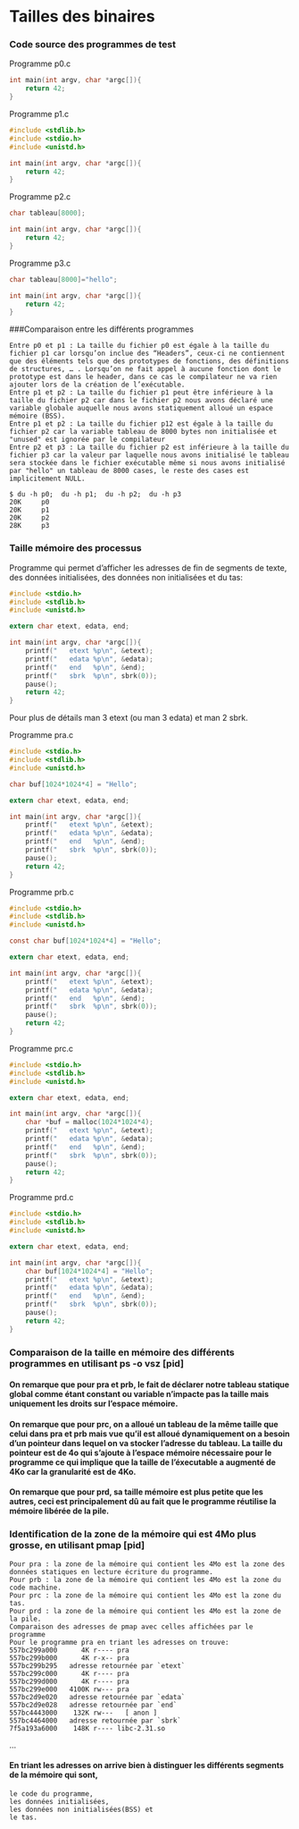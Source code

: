 # Tailles des binaires
### Code source des programmes de test
Programme p0.c
```c
int main(int argv, char *argc[]){
	return 42;
}
```
Programme p1.c
```c
#include <stdlib.h>
#include <stdio.h>
#include <unistd.h>

int main(int argv, char *argc[]){
	return 42;
}
```
Programme p2.c
```c
char tableau[8000];

int main(int argv, char *argc[]){
	return 42;
}
```
Programme p3.c
```c
char tableau[8000]="hello";

int main(int argv, char *argc[]){
	return 42;
}
```
###Comparaison entre les différents programmes
````
Entre p0 et p1 : La taille du fichier p0 est égale à la taille du fichier p1 car lorsqu’on inclue des “Headers”, ceux-ci ne contiennent que des éléments tels que des prototypes de fonctions, des définitions de structures, … . Lorsqu’on ne fait appel à aucune fonction dont le prototype est dans le header, dans ce cas le compilateur ne va rien ajouter lors de la création de l’exécutable.
Entre p1 et p2 : La taille du fichier p1 peut être inférieure à la taille du fichier p2 car dans le fichier p2 nous avons déclaré une variable globale auquelle nous avons statiquement alloué un espace mémoire (BSS).
Entre p1 et p2 : La taille du fichier p12 est égale à la taille du fichier p2 car la variable tableau de 8000 bytes non initialisée et "unused" est ignorée par le compilateur
Entre p2 et p3 : La taille du fichier p2 est inférieure à la taille du fichier p3 car la valeur par laquelle nous avons initialisé le tableau sera stockée dans le fichier exécutable même si nous avons initialisé par "hello" un tableau de 8000 cases, le reste des cases est implicitement NULL.
````

```
$ du -h p0;  du -h p1;  du -h p2;  du -h p3
20K     p0
20K     p1
20K     p2
28K     p3
```

### Taille mémoire des processus
Programme qui permet d’afficher les adresses de fin de segments de texte, des données initialisées, des données non initialisées et du tas:
```c
#include <stdio.h>
#include <stdlib.h>
#include <unistd.h>

extern char etext, edata, end;

int main(int argv, char *argc[]){
	printf("   etext %p\n", &etext);
	printf("   edata %p\n", &edata);
	printf("   end   %p\n", &end);
	printf("   sbrk  %p\n", sbrk(0));
	pause();
	return 42;
}
```
Pour plus de détails man 3 etext (ou man 3 edata) et man 2 sbrk.

Programme pra.c
```c
#include <stdio.h>
#include <stdlib.h>
#include <unistd.h>

char buf[1024*1024*4] = "Hello";

extern char etext, edata, end;

int main(int argv, char *argc[]){
	printf("   etext %p\n", &etext);
	printf("   edata %p\n", &edata);
	printf("   end   %p\n", &end);
	printf("   sbrk  %p\n", sbrk(0));
	pause();
	return 42;
}
```

Programme prb.c
```c
#include <stdio.h>
#include <stdlib.h>
#include <unistd.h>

const char buf[1024*1024*4] = "Hello";

extern char etext, edata, end;

int main(int argv, char *argc[]){
	printf("   etext %p\n", &etext);
	printf("   edata %p\n", &edata);
	printf("   end   %p\n", &end);
	printf("   sbrk  %p\n", sbrk(0));
	pause();
	return 42;
}
```
Programme prc.c
```c
#include <stdio.h>
#include <stdlib.h>
#include <unistd.h>

extern char etext, edata, end;

int main(int argv, char *argc[]){
	char *buf = malloc(1024*1024*4);
	printf("   etext %p\n", &etext);
	printf("   edata %p\n", &edata);
	printf("   end   %p\n", &end);
	printf("   sbrk  %p\n", sbrk(0));
	pause();
	return 42;
}
```
Programme prd.c
```c
#include <stdio.h>
#include <stdlib.h>
#include <unistd.h>

extern char etext, edata, end;

int main(int argv, char *argc[]){
	char buf[1024*1024*4] = "Hello";
	printf("   etext %p\n", &etext);
	printf("   edata %p\n", &edata);
	printf("   end   %p\n", &end);
	printf("   sbrk  %p\n", sbrk(0));
	pause();
	return 42;
}
```
### Comparaison de la taille en mémoire des différents programmes en utilisant ps -o vsz [pid]
#### On remarque que pour pra et prb, le fait de déclarer notre tableau statique global comme étant constant ou variable n’impacte pas la taille mais uniquement les droits sur l’espace mémoire.
#### On remarque que pour prc, on a alloué un tableau de la même taille que celui dans pra et prb mais vue qu’il est alloué dynamiquement on a besoin d’un pointeur dans lequel on va stocker l’adresse du tableau. La taille du pointeur est de 4o qui s’ajoute à l’espace mémoire nécessaire pour le programme ce qui implique que la taille de l’éxecutable a augmenté de 4Ko car la granularité est de 4Ko.
#### On remarque que pour prd, sa taille mémoire est plus petite que les autres, ceci est principalement dû au fait que le programme réutilise la mémoire libérée de la pile.

### Identification de la zone de la mémoire qui est 4Mo plus grosse, en utilisant pmap [pid]
````
Pour pra : la zone de la mémoire qui contient les 4Mo est la zone des données statiques en lecture écriture du programme.
Pour prb : la zone de la mémoire qui contient les 4Mo est la zone du code machine.
Pour prc : la zone de la mémoire qui contient les 4Mo est la zone du tas.
Pour prd : la zone de la mémoire qui contient les 4Mo est la zone de la pile.
Comparaison des adresses de pmap avec celles affichées par le programme
Pour le programme pra en triant les adresses on trouve:
557bc299a000      4K r---- pra
557bc299b000      4K r-x-- pra
557bc299b295   adresse retournée par `etext`
557bc299c000      4K r---- pra
557bc299d000      4K r---- pra
557bc299e000   4100K rw--- pra
557bc2d9e020   adresse retournée par `edata`
557bc2d9e028   adresse retournée par `end`
557bc4443000    132K rw---   [ anon ]
557bc4464000   adresse retournée par `sbrk`
7f5a193a6000    148K r---- libc-2.31.so
````
...
#### En triant les adresses on arrive bien à distinguer les différents segments de la mémoire qui sont,
````
le code du programme,
les données initialisées,
les données non initialisées(BSS) et
le tas.
````
